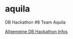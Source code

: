 # aquila
DB Hackathon #8 Team Aquila

[Allgemeine DB Hackathon Infos](https://dbmindbox.com/en/db-opendata-hackathons/hackathons/hackathon-8-db-open-data/)
